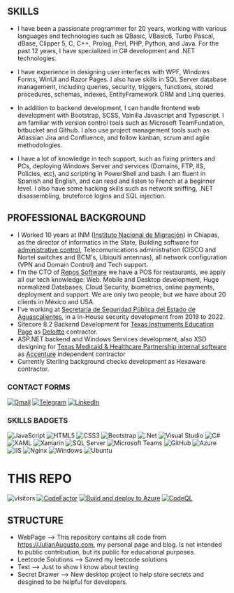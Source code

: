 ## SKILLS

- I have been a passionate programmer for 20 years, working with various languages and technologies such as QBasic, VBasic6, Turbo Pascal, dBase, Clipper 5, C, C++, Prolog, Perl, PHP, Python, and Java. For the past 12 years, I have specialized in C# development and .NET technologies.

- I have experience in designing user interfaces with WPF, Windows Forms, WinUI and Razor Pages. I also have skills in SQL Server database management, including queries, security, triggers, functions, stored procedures, schemas, indexes, EntityFramework ORM and Linq queries.

- In addition to backend development, I can handle frontend web development with Bootstrap, SCSS, Vainilla Javascript and Typescript. I am familiar with version control tools such as Microsoft TeamFundation, bitbucket and Github. I also use project management tools such as Atlassian Jira and Confluence, and follow kanban, scrum and agile methodologies.

- I have a lot of knowledge in tech support, such as fixing printers and PCs, deploying Windows Server and services (Domains, FTP, IIS, Policies, etc), and scripting in PowerShell and bash. I am fluent in Spanish and English, and can read and listen to French at a beginner level. I also have some hacking skills such as network sniffing, .NET disassembling, bruteforce logins and SQL injection.

## PROFESSIONAL BACKGROUND

- I Worked 10 years at INM ([Instituto Nacional de Migración](https://www.inm.gob.mx)) in Chiapas, as the director of informatics in the State, Building software for [administrative control](https://www.behance.net/gallery/4752143/Rol-de-Servicios), Telecomunications administration (CISCO and Nortel switches and BCM's, Ubiquiti antennas), all network configuration (VPN and Domain Control) and Tech support.
- I’m the CTO of [Repos Software](https://repos.mx) we have a POS for restaurants, we apply all our tech knowledge: Web. Mobile and Desktop development, Huge normalized Databases, Cloud Security, biometrics, online payments, deployment and support. We are only two people, but we have about 20 clients in México and USA.
- I’ve working at [Secretaría de Seguridad Pública del Estado de Aguascalientes](https://www.aguascalientes.gob.mx/SSP), in a In-House security development from 2019 to 2022.
- Sitecore 8.2 Backend Development for [Texas Instruments Education Page](https://education.ti.com) as [Deloitte](https://www2.deloitte.com) contractor.
- ASP.NET backend and Windows Services development, also XSD designing for [Texas Medicaid & Healthcare Partnership internal software](https://www.tmhp.com) as [Accenture](https://www.accenture.com) independent contractor 
- Currently Sterling background checks development as Hexaware contractor.

### CONTACT FORMS
[![Gmail](https://img.shields.io/badge/-GMAIL-D14836?style=for-the-badge&logo=gmail&logoColor=white)](mailto:jarm.yo@gmail.com)
[![Telegram](https://img.shields.io/badge/-TELEGRAM-2CA5E0?style=for-the-badge&logo=telegram&logoColor=white)](https://t.me/jarmyo)
[![LinkedIn](https://img.shields.io/badge/-LINKEDIN-0077B5?style=for-the-badge&logo=linkedin&logoColor=white)](https://www.linkedin.com/in/shinjistudio/)

### SKILLS BADGETS
![JavaScript](https://img.shields.io/badge/javascript-323330.svg?&style=for-the-badge&logo=javascript&logoColor=F7DF1E)
![HTML5](https://img.shields.io/badge/html5-%23E34F26.svg?&style=for-the-badge&logo=html5&logoColor=white)
![CSS3](https://img.shields.io/badge/css3-1572B6.svg?&style=for-the-badge&logo=css3&logoColor=white)
![Bootstrap](https://img.shields.io/badge/bootstrap-7952B3?style=for-the-badge&logo=bootstrap&logoColor=white)
![.Net](https://img.shields.io/badge/.NET-5C2D91?style=for-the-badge&logo=.net&logoColor=white)
![Visual Studio](https://img.shields.io/badge/Visual%20Studio-5C2D91.svg?&style=for-the-badge&logo=visual-studio&logoColor=white)
![C#](https://img.shields.io/badge/c%23-239120.svg?&style=for-the-badge&logo=c-sharp&logoColor=white)
![XAML](https://img.shields.io/badge/xaml-0C54C2.svg?&style=for-the-badge&logo=xaml&logoColor=white)
![Xamarin](https://img.shields.io/badge/xamarin-3498DB.svg?&style=for-the-badge&logo=xamarin&logoColor=white)
![SQL Server](https://img.shields.io/badge/sql%20server-CC2927.svg?&style=for-the-badge&logo=microsoft-sql-server&logoColor==white)
![Microsoft Teams](https://img.shields.io/badge/microsoft%20Teams-6264A7.svg?&style=for-the-badge&logo=microsoft-teams&logoColor==white)
![GitHub](https://img.shields.io/badge/github-181717.svg?&style=for-the-badge&logo=github&logoColor==white)
![Azure](https://img.shields.io/badge/azure-0072C6.svg?&style=for-the-badge&logo=azure-devops&logoColor=white)
![IIS](https://img.shields.io/badge/IIS%20Windows%20Server-5E5E5E.svg?&style=for-the-badge&logo=microsoft&logoColor=white)
![Nginx](https://img.shields.io/badge/nginx-009639.svg?&style=for-the-badge&logo=nginx&logoColor=white)
![Windows](https://img.shields.io/badge/Windows-0078D6?style=for-the-badge&logo=windows&logoColor=white)
![Ubuntu](https://img.shields.io/badge/Ubuntu-E95420?style=for-the-badge&logo=ubuntu&logoColor=white)

# THIS REPO



![visitors](https://visitor-badge.glitch.me/badge?page_id=jarmyo)
[![CodeFactor](https://www.codefactor.io/repository/github/jarmyo/jarmyo/badge)](https://www.codefactor.io/repository/github/jarmyo/jarmyo)
[![Build and deploy to Azure](https://github.com/jarmyo/jarmyo/actions/workflows/main_julianaugusto.yml/badge.svg?branch=main)](https://github.com/jarmyo/jarmyo/actions/workflows/main_julianaugusto.yml)
[![CodeQL](https://github.com/jarmyo/jarmyo/actions/workflows/codeql.yml/badge.svg?branch=main)](https://github.com/jarmyo/jarmyo/actions/workflows/codeql.yml)

## STRUCTURE

- WebPage --> This repository contains all code from <https://JulianAugusto.com>, my personal page and blog. Is not intended to public contribution, but its public for educational purposes.
- Leetcode Solutions --> Saved my leetcode solutions
- Test --> Just to show I know about testing
- Secret Drawer --> New desktop project to help store secrets and desgined to be helpful for developers.
